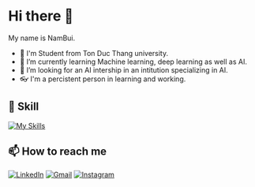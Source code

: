 # Hi there 👋

<!--**NamBui2k4/NamBui2k4** is a ✨ _special_ ✨ repository because its `README.md` (this file) appears on your GitHub profile1
- 🔭 I’m currently working on 
- 🌱 I’m currently learning ...
- 👯 I’m looking to collaborate on ...
- 🤔 I’m looking for help with ...
- 💬 Ask me about ...
- 😄 Pronouns: ...
- ⚡ Fun fact: ...
-->

<!--START_SECTION: badges-->
<!--END_SECTION: badges-->

My name is NamBui.
- 🏫 I'm Student from Ton Duc Thang university. 
- 🌱 I’m currently learning Machine learning, deep learning as well as AI. 
- 🔭 I’m looking for an AI intership in an intitution specializing in AI.
- 👓 I'm a percistent person in learning and working.

## 🎯 Skill
[![My Skills](https://skillicons.dev/icons?i=python,vscode,mysql,java,pycharm,docker,git,c)](https://skillicons.dev)

## 📫 How to reach me

[![LinkedIn](https://img.shields.io/badge/LinkedIn-0077B5?style=for-the-badge&logo=linkedin&logoColor=white)](https://www.linkedin.com/in/phuong-nam-970033205/)
[![Gmail](https://img.shields.io/badge/Gmail-D14836?style=for-the-badge&logo=gmail&logoColor=white)](thecallingspectre@gmail.com)
[![Instagram](https://img.shields.io/badge/Instagram-E4405F?style=for-the-badge&logo=instagram&logoColor=white)](https://www.instagram.com/alway_by_my_side/)



